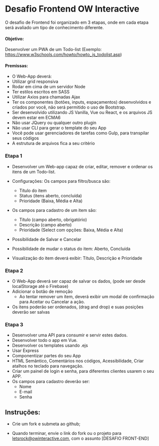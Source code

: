 # Desafio Frontend OW Interactive

O desafio de Frontend foi organizado em 3 etapas, onde em cada etapa será avaliado um tipo de conhecimento diferente.

#### Objetivo:<br/>
Desenvolver um PWA de um Todo-list (Exemplo: https://www.w3schools.com/howto/howto_js_todolist.asp)

#### Premissas:
- O Web-App deverá:
- Utilizar grid responsiva
- Rodar em cima de um servidor Node
- Ter estilos escritos em SASS
- Utilizar Axios para chamadas Ajax
- Ter os componentes (botões, inputs, espaçamentos) desenvolvidos e criados por você, não será permitido o uso de Bootstrap.
- Ser desenvolvido utilizando JS Vanilla, Vue ou React, e os arquivos JS devem estar em ECMA6
- Não usar JQuery ou qualquer outro plugin
- Não usar CLI para gerar o template do seu App
- Você pode usar gerenciadores de tarefas como Gulp, para transpilar seus códigos
- A estrutura de arquivos fica a seu critério

### Etapa 1 

- Desenvolver um Web-app capaz de criar, editar, remover e ordenar os itens de um Todo-list.
- Configurações:
 Os campos para filtro/busca são:
    - Título do item
    - Status (itens aberto, concluída)
    - Prioridade (Baixa, Média e Alta)  
    
 - Os campos para cadastro de um item são:
    - Título (campo aberto, obrigatório)   
    - Descrição (campo aberto)
    - Prioridade (Select com opções: Baixa, Média e Alta)
    
- Possibilidade de Salvar e Cancelar
- Possibilidade de mudar o status do item: Aberto, Concluída
- Visualização do item deverá exibir: Título, Descrição e Prioridade

### Etapa 2 
- O Web-App deverá ser capaz de salvar os dados, (pode ser desde localStorage até o Firebase)
- Adicionar o botão de remoção
    - Ao tentar remover um item, deverá exibir um modal de confirmação para Aceitar ou Cancelar a ação.
- Os itens poderão ser ordenados, (drag and drop) e suas posições deverão ser salvas

### Etapa 3
- Desenvolver uma API para consumir e servir estes dados.
- Desenvolver todo o app em Vue.
- Desenvolver os templates usando .ejs
- Usar Express
- Componentizar partes do seu App
- HTML Semântico, Comentários nos códigos, Acessibilidade, Criar atalhos no teclado para navegação.
- Criar um painel de login e senha, para diferentes clientes usarem o seu APP. 
- Os campos para cadastro deverão ser:
  - Nome
  - E-mail
  - Senha

## Instruções:

  - Crie um fork e submeta ao github;

  - Quando terminar, envie o link do fork ou o projeto para letsrock@owinteractive.com, com o assunto [DESAFIO FRONT-END]
